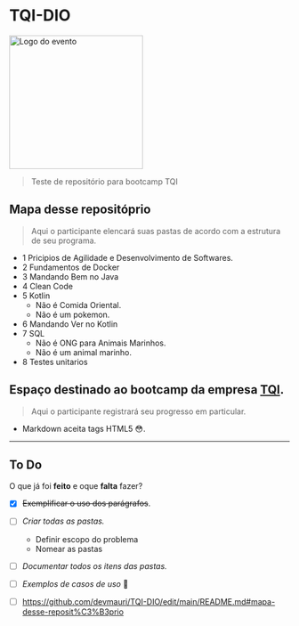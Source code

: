 # TQI-DIO 
<img alt="Logo do evento" title="Veja o logo do evento!" width="240" src="https://hermes.dio.me/tracks/4c796cee-bef5-4048-8fbe-260527c11f45.png"/>

> Teste de repositório para bootcamp TQI

## Mapa desse repositóprio
 > Aqui o participante elencará suas pastas de acordo com a estrutura de seu programa.
  - 1 Pricipios de Agilidade e Desenvolvimento de Softwares.
  - 2 Fundamentos de Docker
  - 3 Mandando Bem no Java
  - 4 Clean Code
  - 5 Kotlin
    - Não é Comida Oriental.
    - Não é um pokemon.
  - 6 Mandando Ver no Kotlin
  - 7 SQL
    - Não é ONG para Animais Marinhos.
    - Não é um animal marinho.
  - 8 Testes unitarios

## Espaço destinado ao bootcamp da empresa [**TQI**](https://www.tqi.com.br/ "Clique aqui para ser direcionado para página da empresa TQI.").
  > Aqui o participante registrará seu progresso em particular. 
  - Markdown aceita tags HTML5 😳.
***
## To Do 
O que já foi **feito** e oque **falta** fazer?
  - [x] ~~Exemplificar o uso dos parágrafos~~.
  - [ ] *Criar todas as pastas.*
    - Definir escopo do problema
    - Nomear as pastas
  - [ ] *Documentar todos os itens das pastas.*
  - [ ] *Exemplos de casos de uso* :tada:
  - [ ] https://github.com/devmauri/TQI-DIO/edit/main/README.md#mapa-desse-reposit%C3%B3prio


